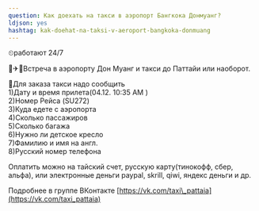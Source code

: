 ```yaml
---
question: Как доехать на такси в аэропорт Бангкока Донмуанг?
ldjson: yes
hashtag: kak-doehat-na-taksi-v-aeroport-bangkoka-donmuang
---
```


 ⏲работают 24/7

 🚖✈🚖Встреча в аэропорту Дон Муанг и такси до Паттайи или наоборот.

 📌Для заказа такси надо сообщить  
1)Дату и время прилета(04.12. 10:35 AM )  
2)Номер Рейса (SU272)  
3)Куда едете с аэропорта  
4)Сколько пассажиров  
5)Сколько багажа  
6)Нужно ли детское кресло  
7)Фамилию и имя на англ.  
8)Русский номер телефона

Оплатить можно на тайский счет, русскую карту(тинокофф, сбер, альфа), или электронные деньги paypal, skrill, qiwi, яндекс деньги и др.

Подробнее в группе ВКонтакте [https://vk.com/taxi\_pattaia](https://vk.com/taxi_pattaia)